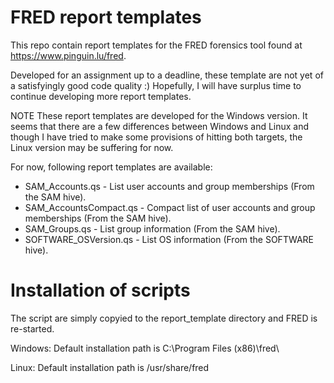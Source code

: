 # FRED report templates
This repo contain report templates for the FRED forensics tool found at https://www.pinguin.lu/fred.

Developed for an assignment up to a deadline, these template are not yet of a satisfyingly good code quality :)
Hopefully, I will have surplus time to continue developing more report templates.

NOTE These report templates are developed for the Windows version. It seems that there are a few differences between Windows and Linux and though I have tried to make some provisions of hitting both targets, the Linux version may be suffering for now.

For now, following report templates are available:

- SAM_Accounts.qs - List user accounts and group memberships (From the SAM hive).
- SAM_AccountsCompact.qs - Compact list of user accounts and group memberships (From the SAM hive).
- SAM_Groups.qs - List group information (From the SAM hive).
- SOFTWARE_OSVersion.qs - List OS information (From the SOFTWARE hive).

# Installation of scripts
The script are simply copyied to the report_template directory and FRED is re-started.

Windows:
Default installation path is C:\Program Files (x86)\fred\

Linux:
Default installation path is /usr/share/fred
